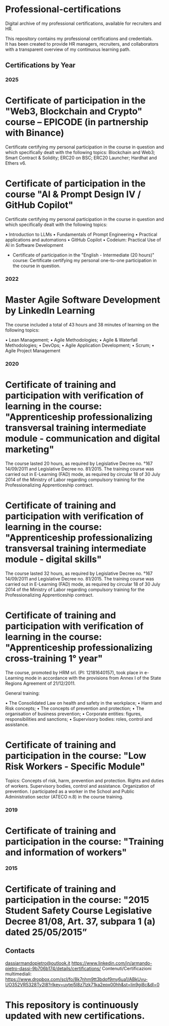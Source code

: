 # Professional-certifications

Digital archive of my professional certifications, available for recruiters and HR.

This repository contains my professional certifications and credentials.  
It has been created to provide HR managers, recruiters, and collaborators with a transparent overview of my continuous learning path.

## Certifications by Year

### 2025

# Certificate of participation in the "Web3, Blockchain and Crypto" course – EPICODE (in partnership with Binance)

Certificate certifying my personal participation in the course in question and which specifically dealt with the following topics: Blockchain and Web3; Smart Contract & Solidity; ERC20 on BSC; ERC20 Launcher; Hardhat and Ethers v6.

# Certificate of participation in the course "AI & Prompt Design IV / GitHub Copilot"

Certificate certifying my personal participation in the course in question and which specifically dealt with the following topics:

• Introduction to LLMs
• Fundamentals of Prompt Engineering
• Practical applications and automations
• GitHub Copilot
• Codeium: Practical Use of AI in Software Development

- Certificate of participation in the "English - Intermediate (20 hours)" course: Certificate certifying my personal one-to-one participation in the course in question.

### 2022

# Master Agile Software Development by LinkedIn Learning

The course included a total of 43 hours and 38 minutes of learning on the following topics:

• Lean Management;
• Agile Methodologies;
• Agile & Waterfall Methodologies;
• DevOps;
• Agile Application Development;
• Scrum;
• Agile Project Management

### 2020

# Certificate of training and participation with verification of learning in the course: "Apprenticeship professionalizing transversal training intermediate module - communication and digital marketing"

The course lasted 20 hours, as required by Legislative Decree no. °167 14/09/2011 and Legislative Decree no. 81/2015. The training course was carried out in E-Learning (FAD) mode, as required by circular 18 of 30 July 2014 of the Ministry of Labor regarding compulsory training for the Professionalizing Apprenticeship contract.

# Certificate of training and participation with verification of learning in the course: "Apprenticeship professionalizing transversal training intermediate module - digital skills"

The course lasted 32 hours, as required by Legislative Decree no. °167 14/09/2011 and Legislative Decree no. 81/2015. The training course was carried out in E-Learning (FAD) mode, as required by circular 18 of 30 July 2014 of the Ministry of Labor regarding compulsory training for the Professionalizing Apprenticeship contract.

# Certificate of training and participation with verification of learning in the course: "Apprenticeship professionalizing cross-training 1° year"

The course, promoted by HRM srl. (PI: 12181640157), took place in e-Learning mode in accordance with the provisions from Annex I of the State Regions Agreement of 21/12/2011. 

General training:

• The Consolidated Law on health and safety in the workplace;
• Harm and Risk concepts;
• The concepts of prevention and protection;
• The organisation of business prevention;
• Corporate entities: figures, responsibilities and sanctions;
• Supervisory bodies: roles, control and assistance.

# Certificate of training and participation in the course: "Low Risk Workers - Specific Module"

Topics: Concepts of risk, harm, prevention and protection. Rights and duties of workers. Supervisory bodies, control and assistance. Organization of prevention. I participated as a worker in the School and Public Administration sector (ATECO n.8) in the course training.

### 2019

# Certificate of training and participation in the course: "Training and information of workers"

### 2015

# Certificate of training and participation in the course: "2015 Student Safety Course Legislative Decree 81/08, Art. 37, subpara 1 (a) dated 25/05/2015”

## Contacts

dassiarmandopietro@outlook.it
https://www.linkedin.com/in/armando-pietro-dassi-9b706b174/details/certifications/
Contenuti/Certificazioni multimediali: https://www.dropbox.com/scl/fo/8k7nhm9tt3bdof9my6ua1/ABkUvu-UO352VR5328Ty2l8?rlkey=uytej5l8z7lzk71ka2epx00hh&st=lin9gi8c&dl=0

# This repository is continuously updated with new certifications.
